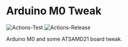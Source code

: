 # **Arduino M0 Tweak**
![Actions-Test](https://github.com/dojyorin/arduino_m0_tweak/actions/workflows/test.yaml/badge.svg)
![Actions-Release](https://github.com/dojyorin/arduino_m0_tweak/actions/workflows/release.yaml/badge.svg)

Arduino M0 and some ATSAMD21 board tweak.
